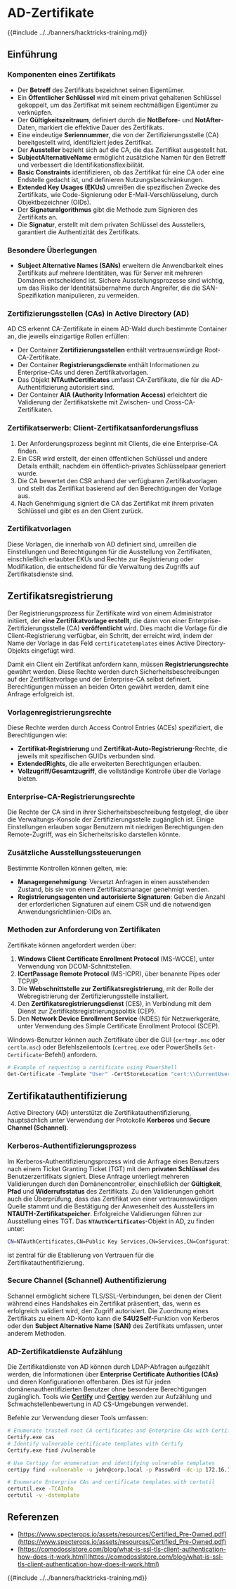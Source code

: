 # AD-Zertifikate

{{#include ../../banners/hacktricks-training.md}}

## Einführung

### Komponenten eines Zertifikats

- Der **Betreff** des Zertifikats bezeichnet seinen Eigentümer.
- Ein **Öffentlicher Schlüssel** wird mit einem privat gehaltenen Schlüssel gekoppelt, um das Zertifikat mit seinem rechtmäßigen Eigentümer zu verknüpfen.
- Der **Gültigkeitszeitraum**, definiert durch die **NotBefore**- und **NotAfter**-Daten, markiert die effektive Dauer des Zertifikats.
- Eine eindeutige **Seriennummer**, die von der Zertifizierungsstelle (CA) bereitgestellt wird, identifiziert jedes Zertifikat.
- Der **Aussteller** bezieht sich auf die CA, die das Zertifikat ausgestellt hat.
- **SubjectAlternativeName** ermöglicht zusätzliche Namen für den Betreff und verbessert die Identifikationsflexibilität.
- **Basic Constraints** identifizieren, ob das Zertifikat für eine CA oder eine Endstelle gedacht ist, und definieren Nutzungsbeschränkungen.
- **Extended Key Usages (EKUs)** umreißen die spezifischen Zwecke des Zertifikats, wie Code-Signierung oder E-Mail-Verschlüsselung, durch Objektbezeichner (OIDs).
- Der **Signaturalgorithmus** gibt die Methode zum Signieren des Zertifikats an.
- Die **Signatur**, erstellt mit dem privaten Schlüssel des Ausstellers, garantiert die Authentizität des Zertifikats.

### Besondere Überlegungen

- **Subject Alternative Names (SANs)** erweitern die Anwendbarkeit eines Zertifikats auf mehrere Identitäten, was für Server mit mehreren Domänen entscheidend ist. Sichere Ausstellungsprozesse sind wichtig, um das Risiko der Identitätsübernahme durch Angreifer, die die SAN-Spezifikation manipulieren, zu vermeiden.

### Zertifizierungsstellen (CAs) in Active Directory (AD)

AD CS erkennt CA-Zertifikate in einem AD-Wald durch bestimmte Container an, die jeweils einzigartige Rollen erfüllen:

- Der Container **Zertifizierungsstellen** enthält vertrauenswürdige Root-CA-Zertifikate.
- Der Container **Registrierungsdienste** enthält Informationen zu Enterprise-CAs und deren Zertifikatvorlagen.
- Das Objekt **NTAuthCertificates** umfasst CA-Zertifikate, die für die AD-Authentifizierung autorisiert sind.
- Der Container **AIA (Authority Information Access)** erleichtert die Validierung der Zertifikatskette mit Zwischen- und Cross-CA-Zertifikaten.

### Zertifikatserwerb: Client-Zertifikatsanforderungsfluss

1. Der Anforderungsprozess beginnt mit Clients, die eine Enterprise-CA finden.
2. Ein CSR wird erstellt, der einen öffentlichen Schlüssel und andere Details enthält, nachdem ein öffentlich-privates Schlüsselpaar generiert wurde.
3. Die CA bewertet den CSR anhand der verfügbaren Zertifikatvorlagen und stellt das Zertifikat basierend auf den Berechtigungen der Vorlage aus.
4. Nach Genehmigung signiert die CA das Zertifikat mit ihrem privaten Schlüssel und gibt es an den Client zurück.

### Zertifikatvorlagen

Diese Vorlagen, die innerhalb von AD definiert sind, umreißen die Einstellungen und Berechtigungen für die Ausstellung von Zertifikaten, einschließlich erlaubter EKUs und Rechte zur Registrierung oder Modifikation, die entscheidend für die Verwaltung des Zugriffs auf Zertifikatsdienste sind.

## Zertifikatsregistrierung

Der Registrierungsprozess für Zertifikate wird von einem Administrator initiiert, der **eine Zertifikatvorlage erstellt**, die dann von einer Enterprise-Zertifizierungsstelle (CA) **veröffentlicht** wird. Dies macht die Vorlage für die Client-Registrierung verfügbar, ein Schritt, der erreicht wird, indem der Name der Vorlage in das Feld `certificatetemplates` eines Active Directory-Objekts eingefügt wird.

Damit ein Client ein Zertifikat anfordern kann, müssen **Registrierungsrechte** gewährt werden. Diese Rechte werden durch Sicherheitsbeschreibungen auf der Zertifikatvorlage und der Enterprise-CA selbst definiert. Berechtigungen müssen an beiden Orten gewährt werden, damit eine Anfrage erfolgreich ist.

### Vorlagenregistrierungsrechte

Diese Rechte werden durch Access Control Entries (ACEs) spezifiziert, die Berechtigungen wie:

- **Zertifikat-Registrierung** und **Zertifikat-Auto-Registrierung**-Rechte, die jeweils mit spezifischen GUIDs verbunden sind.
- **ExtendedRights**, die alle erweiterten Berechtigungen erlauben.
- **Vollzugriff/Gesamtzugriff**, die vollständige Kontrolle über die Vorlage bieten.

### Enterprise-CA-Registrierungsrechte

Die Rechte der CA sind in ihrer Sicherheitsbeschreibung festgelegt, die über die Verwaltungs-Konsole der Zertifizierungsstelle zugänglich ist. Einige Einstellungen erlauben sogar Benutzern mit niedrigen Berechtigungen den Remote-Zugriff, was ein Sicherheitsrisiko darstellen könnte.

### Zusätzliche Ausstellungssteuerungen

Bestimmte Kontrollen können gelten, wie:

- **Managergenehmigung**: Versetzt Anfragen in einen ausstehenden Zustand, bis sie von einem Zertifikatsmanager genehmigt werden.
- **Registrierungsagenten und autorisierte Signaturen**: Geben die Anzahl der erforderlichen Signaturen auf einem CSR und die notwendigen Anwendungsrichtlinien-OIDs an.

### Methoden zur Anforderung von Zertifikaten

Zertifikate können angefordert werden über:

1. **Windows Client Certificate Enrollment Protocol** (MS-WCCE), unter Verwendung von DCOM-Schnittstellen.
2. **ICertPassage Remote Protocol** (MS-ICPR), über benannte Pipes oder TCP/IP.
3. Die **Webschnittstelle zur Zertifikatsregistrierung**, mit der Rolle der Webregistrierung der Zertifizierungsstelle installiert.
4. Den **Zertifikatsregistrierungsdienst** (CES), in Verbindung mit dem Dienst zur Zertifikatsregistrierungspolitik (CEP).
5. Den **Network Device Enrollment Service** (NDES) für Netzwerkgeräte, unter Verwendung des Simple Certificate Enrollment Protocol (SCEP).

Windows-Benutzer können auch Zertifikate über die GUI (`certmgr.msc` oder `certlm.msc`) oder Befehlszeilentools (`certreq.exe` oder PowerShells `Get-Certificate`-Befehl) anfordern.
```powershell
# Example of requesting a certificate using PowerShell
Get-Certificate -Template "User" -CertStoreLocation "cert:\\CurrentUser\\My"
```
## Zertifikatauthentifizierung

Active Directory (AD) unterstützt die Zertifikatauthentifizierung, hauptsächlich unter Verwendung der Protokolle **Kerberos** und **Secure Channel (Schannel)**.

### Kerberos-Authentifizierungsprozess

Im Kerberos-Authentifizierungsprozess wird die Anfrage eines Benutzers nach einem Ticket Granting Ticket (TGT) mit dem **privaten Schlüssel** des Benutzerzertifikats signiert. Diese Anfrage unterliegt mehreren Validierungen durch den Domänencontroller, einschließlich der **Gültigkeit**, **Pfad** und **Widerrufsstatus** des Zertifikats. Zu den Validierungen gehört auch die Überprüfung, dass das Zertifikat von einer vertrauenswürdigen Quelle stammt und die Bestätigung der Anwesenheit des Ausstellers im **NTAUTH-Zertifikatspeicher**. Erfolgreiche Validierungen führen zur Ausstellung eines TGT. Das **`NTAuthCertificates`**-Objekt in AD, zu finden unter:
```bash
CN=NTAuthCertificates,CN=Public Key Services,CN=Services,CN=Configuration,DC=<domain>,DC=<com>
```
ist zentral für die Etablierung von Vertrauen für die Zertifikatauthentifizierung.

### Secure Channel (Schannel) Authentifizierung

Schannel ermöglicht sichere TLS/SSL-Verbindungen, bei denen der Client während eines Handshakes ein Zertifikat präsentiert, das, wenn es erfolgreich validiert wird, den Zugriff autorisiert. Die Zuordnung eines Zertifikats zu einem AD-Konto kann die **S4U2Self**-Funktion von Kerberos oder den **Subject Alternative Name (SAN)** des Zertifikats umfassen, unter anderem Methoden.

### AD-Zertifikatdienste Aufzählung

Die Zertifikatdienste von AD können durch LDAP-Abfragen aufgezählt werden, die Informationen über **Enterprise Certificate Authorities (CAs)** und deren Konfigurationen offenbaren. Dies ist für jeden domänenauthentifizierten Benutzer ohne besondere Berechtigungen zugänglich. Tools wie **[Certify](https://github.com/GhostPack/Certify)** und **[Certipy](https://github.com/ly4k/Certipy)** werden zur Aufzählung und Schwachstellenbewertung in AD CS-Umgebungen verwendet.

Befehle zur Verwendung dieser Tools umfassen:
```bash
# Enumerate trusted root CA certificates and Enterprise CAs with Certify
Certify.exe cas
# Identify vulnerable certificate templates with Certify
Certify.exe find /vulnerable

# Use Certipy for enumeration and identifying vulnerable templates
certipy find -vulnerable -u john@corp.local -p Passw0rd -dc-ip 172.16.126.128

# Enumerate Enterprise CAs and certificate templates with certutil
certutil.exe -TCAInfo
certutil -v -dstemplate
```
## Referenzen

- [https://www.specterops.io/assets/resources/Certified_Pre-Owned.pdf](https://www.specterops.io/assets/resources/Certified_Pre-Owned.pdf)
- [https://comodosslstore.com/blog/what-is-ssl-tls-client-authentication-how-does-it-work.html](https://comodosslstore.com/blog/what-is-ssl-tls-client-authentication-how-does-it-work.html)

{{#include ../../banners/hacktricks-training.md}}
